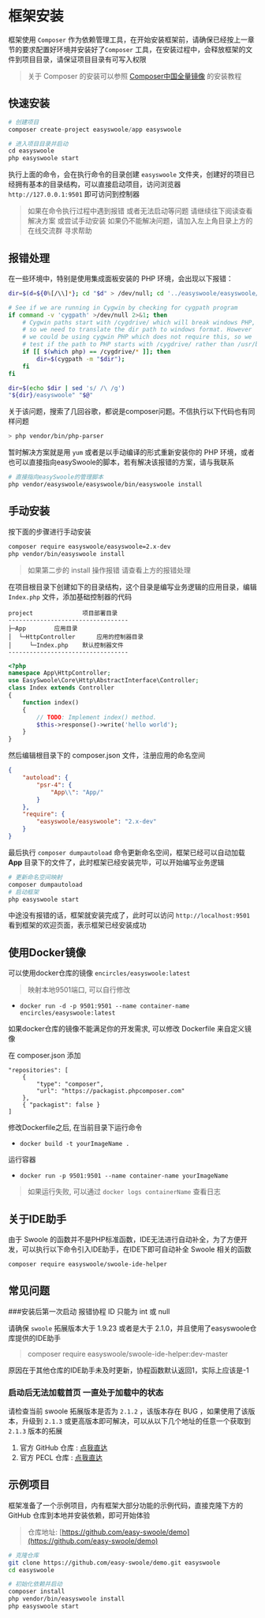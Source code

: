 # 框架安装

框架使用 `Composer` 作为依赖管理工具，在开始安装框架前，请确保已经按上一章节的要求配置好环境并安装好了`Composer` 工具，在安装过程中，会释放框架的文件到项目目录，请保证项目目录有可写入权限

> 关于 Composer 的安装可以参照 [Composer中国全量镜像](https://pkg.phpcomposer.com/#how-to-install-composer) 的安装教程



## 快速安装

```php
# 创建项目
composer create-project easyswoole/app easyswoole

# 进入项目目录并启动
cd easyswoole
php easyswoole start
```

执行上面的命令，会在执行命令的目录创建 `easyswoole` 文件夹，创建好的项目已经拥有基本的目录结构，可以直接启动项目，访问浏览器 `http://127.0.0.1:9501` 即可访问到控制器

> 如果在命令执行过程中遇到报错 或者无法启动等问题 请继续往下阅读查看解决方案 或尝试手动安装 如果仍不能解决问题，请加入左上角目录上方的在线交流群 寻求帮助



## 报错处理

在一些环境中，特别是使用集成面板安装的 PHP 环境，会出现以下报错：

```bash
dir=$(d=${0%[/\\]*}; cd "$d" > /dev/null; cd '../easyswoole/easyswoole/bin' && pwd)

# See if we are running in Cygwin by checking for cygpath program
if command -v 'cygpath' >/dev/null 2>&1; then
    # Cygwin paths start with /cygdrive/ which will break windows PHP,
    # so we need to translate the dir path to windows format. However
    # we could be using cygwin PHP which does not require this, so we
    # test if the path to PHP starts with /cygdrive/ rather than /usr/bin
    if [[ $(which php) == /cygdrive/* ]]; then
        dir=$(cygpath -m "$dir");
    fi
fi

dir=$(echo $dir | sed 's/ /\ /g')
"${dir}/easyswoole" "$@"
```

关于该问题，搜索了几回谷歌，都说是composer问题。不信执行以下代码也有同样问题

```bash
> php vendor/bin/php-parser
```

暂时解决方案就是用 `yum` 或者是以手动编译的形式重新安装你的 PHP 环境，或者也可以直接指向easySwoole的脚本，若有解决该报错的方案，请与我联系

```bash
# 直接指向easySwoole的管理脚本
php vendor/easyswoole/easyswoole/bin/easyswoole install
```



## 手动安装

按下面的步骤进行手动安装

```bash
composer require easyswoole/easyswoole=2.x-dev
php vendor/bin/easyswoole install
```

> 如果第二步的 install 操作报错 请查看上方的报错处理

在项目根目录下创建如下的目录结构，这个目录是编写业务逻辑的应用目录，编辑 `Index.php` 文件，添加基础控制器的代码

```
project              项目部署目录
----------------------------------
├─App        应用目录
│  └─HttpController      应用的控制器目录
│     └─Index.php    默认控制器文件
----------------------------------
```

```php
<?php
namespace App\HttpController;
use EasySwoole\Core\Http\AbstractInterface\Controller;
class Index extends Controller
{
    function index()
    {
        // TODO: Implement index() method.
        $this->response()->write('hello world');
    }
}
```
然后编辑根目录下的 composer.json 文件，注册应用的命名空间

```json
{
    "autoload": {
        "psr-4": {
            "App\\": "App/"
        }
    },
    "require": {
        "easyswoole/easyswoole": "2.x-dev"
    }
}
```

最后执行 `composer dumpautoload` 命令更新命名空间，框架已经可以自动加载 **App** 目录下的文件了，此时框架已经安装完毕，可以开始编写业务逻辑

```bash
# 更新命名空间映射
composer dumpautoload
# 启动框架
php easyswoole start
```

中途没有报错的话，框架就安装完成了，此时可以访问 `http://localhost:9501` 看到框架的欢迎页面，表示框架已经安装成功

## 使用Docker镜像

可以使用docker仓库的镜像 `encircles/easyswoole:latest`
> 映射本地9501端口, 可以自行修改
* `docker run -d -p 9501:9501 --name container-name encircles/easyswoole:latest`  




如果docker仓库的镜像不能满足你的开发需求, 可以修改 Dockerfile 来自定义镜像

在 composer.json 添加
```
"repositories": [
    {
        "type": "composer",
        "url": "https://packagist.phpcomposer.com"
    },
    { "packagist": false }
]
```

修改Dockerfile之后, 在当前目录下运行命令
* `docker build -t yourImageName .`

运行容器
* `docker run -p 9501:9501 --name container-name yourImageName`

> 如果运行失败, 可以通过 `docker logs containerName` 查看日志


## 关于IDE助手

由于 Swoole 的函数并不是PHP标准函数，IDE无法进行自动补全，为了方便开发，可以执行以下命令引入IDE助手，在IDE下即可自动补全 Swoole 相关的函数

```bash
composer require easyswoole/swoole-ide-helper
```



## 常见问题

###安装后第一次启动 报错协程 ID 只能为 int 或 null 

请确保 `swoole` 拓展版本大于 1.9.23 或者是大于 2.1.0，并且使用了easyswoole仓库提供的IDE助手

> composer require easyswoole/swoole-ide-helper:dev-master

原因在于其他仓库的IDE助手未及时更新，协程函数默认返回1，实际上应该是-1



### 启动后无法加载首页 一直处于加载中的状态

请检查当前 swoole 拓展版本是否为 `2.1.2` ，该版本存在 BUG ，如果使用了该版本，升级到 `2.1.3` 或更高版本即可解决，可以从以下几个地址的任意一个获取到 `2.1.3` 版本的拓展

1. 官方 GitHub 仓库 : [点我直达](https://github.com/swoole/swoole-src/releases/tag/v2.1.3)
2. 官方 PECL 仓库 : [点我直达](http://pecl.php.net/package/swoole)



## 示例项目

框架准备了一个示例项目，内有框架大部分功能的示例代码，直接克隆下方的 GitHub 仓库到本地并安装依赖，即可开始体验

> 仓库地址: [https://github.com/easy-swoole/demo](https://github.com/easy-swoole/demo)

```bash
# 克隆仓库
git clone https://github.com/easy-swoole/demo.git easyswoole
cd easyswoole

# 初始化依赖并启动
composer install
php vendor/bin/easyswoole install
php easyswoole start
```
